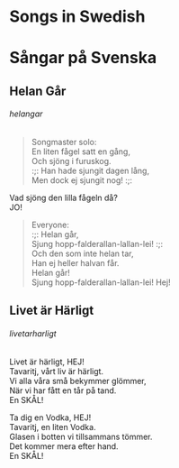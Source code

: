 # Songs in Swedish  
# Sångar på Svenska  
  
## Helan Går  
###### helangar  
  
> Songmaster solo:  
En liten fågel satt en gång,  
Och sjöng i furuskog.  
:;: Han hade sjungit dagen lång,  
Men dock ej sjungit nog! :;:  
  
Vad sjöng den lilla fågeln då?  
JO!  
  
> Everyone:  
:;: Helan går,  
Sjung hopp-falderallan-lallan-lei! :;:  
Och den som inte helan tar,  
Han ej heller halvan får.  
Helan går!  
Sjung hopp-falderallan-lallan-lei! Hej!  
  
## Livet är Härligt  
###### livetarharligt  
  
Livet är härligt, HEJ!  
Tavaritj, vårt liv är härligt.  
Vi alla våra små bekymmer glömmer,  
När vi har fått en tår på tand.  
En SKÅL!  
  
Ta dig en Vodka, HEJ!  
Tavaritj, en liten Vodka.  
Glasen i botten vi tillsammans tömmer.  
Det kommer mera efter hand.  
En SKÅL!  
  

